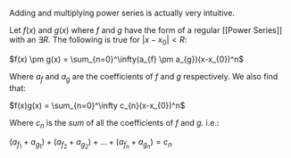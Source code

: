 Adding and multiplying power series is actually very intuitive.

Let $f(x)$ and $g(x)$ where $f$ and $g$ have the form of a regular [[Power Series]] with an $\exists R$. The following is true for $|x-x_{0}| < R$:

$f(x) \pm g(x) = \sum_{n=0}^\infty(a_{f} \pm a_{g})(x-x_{0})^n$

Where $a_{f}$ and $a_{g}$ are the coefficients of $f$ and $g$ respectively. We also find that:

$f(x)g(x) = \sum_{n=0}^\infty c_{n}(x-x_{0})^n$

Where $c_{n}$ is the *sum* of all the coefficients of $f$ and $g$. i.e.:

$(a_{f_{1}} + a_{g_{1}} )+( a_{f_{2}} + a_{g_{2}} )+ \dots + (a_{f_{n}} + a_{g_{n}}) = c_{n}$
